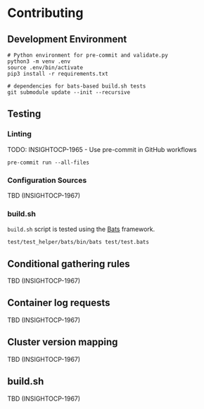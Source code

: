 # Contributing

## Development Environment

```shell script
# Python environment for pre-commit and validate.py
python3 -m venv .env
source .env/bin/activate
pip3 install -r requirements.txt

# dependencies for bats-based build.sh tests
git submodule update --init --recursive
```

## Testing

### Linting

TODO: INSIGHTOCP-1965 - Use pre-commit in GitHub workflows

```shell script
pre-commit run --all-files
```

### Configuration Sources

TBD (INSIGHTOCP-1967)

### build.sh

`build.sh` script is tested using the [Bats](https://github.com/bats-core/bats-core) framework.

```
test/test_helper/bats/bin/bats test/test.bats
```

## Conditional gathering rules

TBD (INSIGHTOCP-1967)

## Container log requests

TBD (INSIGHTOCP-1967)

## Cluster version mapping

TBD (INSIGHTOCP-1967)

## build.sh

TBD (INSIGHTOCP-1967)

